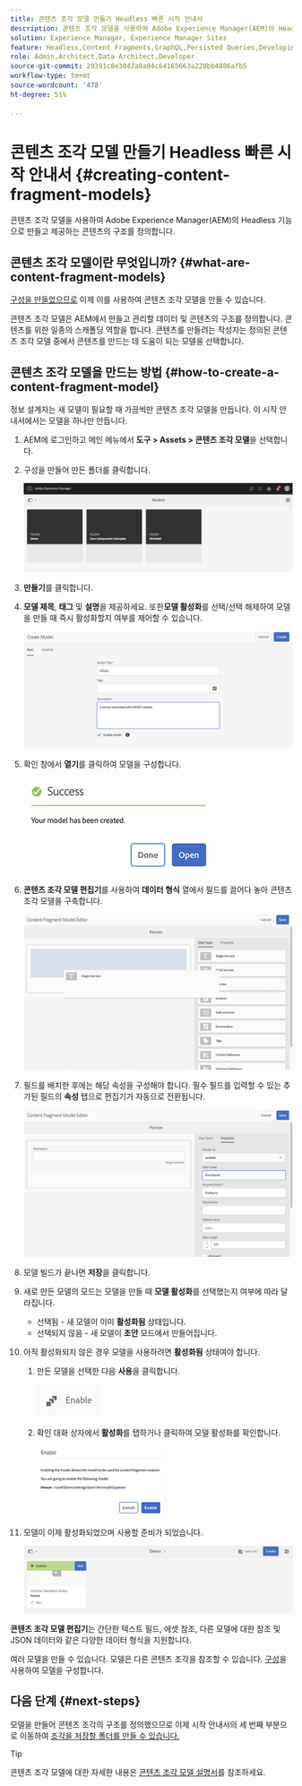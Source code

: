 ```yaml
---
title: 콘텐츠 조각 모델 만들기 Headless 빠른 시작 안내서
description: 콘텐츠 조각 모델을 사용하여 Adobe Experience Manager(AEM)의 Headless 기능으로 만들고 제공하는 콘텐츠의 구조를 정의합니다.
solution: Experience Manager, Experience Manager Sites
feature: Headless,Content Fragments,GraphQL,Persisted Queries,Developing
role: Admin,Architect,Data Architect,Developer
source-git-commit: 29391c8e3042a8a04c64165663a228bb4886afb5
workflow-type: tm+mt
source-wordcount: '478'
ht-degree: 51%

---
```


# 콘텐츠 조각 모델 만들기 Headless 빠른 시작 안내서 {#creating-content-fragment-models}

콘텐츠 조각 모델을 사용하여 Adobe Experience Manager(AEM)의 Headless 기능으로 만들고 제공하는 콘텐츠의 구조를 정의합니다.

## 콘텐츠 조각 모델이란 무엇입니까? {#what-are-content-fragment-models}

[구성을 만들었으므로](create-configuration.md) 이제 이를 사용하여 콘텐츠 조각 모델을 만들 수 있습니다.

콘텐츠 조각 모델은 AEM에서 만들고 관리할 데이터 및 콘텐츠의 구조를 정의합니다. 콘텐츠를 위한 일종의 스캐폴딩 역할을 합니다. 콘텐츠를 만들려는 작성자는 정의된 콘텐츠 조각 모델 중에서 콘텐츠를 만드는 데 도움이 되는 모델을 선택합니다.

## 콘텐츠 조각 모델을 만드는 방법 {#how-to-create-a-content-fragment-model}

정보 설계자는 새 모델이 필요할 때 가끔씩만 콘텐츠 조각 모델을 만듭니다. 이 시작 안내서에서는 모델을 하나만 만듭니다.

1. AEM에 로그인하고 메인 메뉴에서 **도구 > Assets > 콘텐츠 조각 모델**&#x200B;을 선택합니다.
1. 구성을 만들어 만든 폴더를 클릭합니다.

   ![모델 폴더](assets/models-folder.png)
1. **만들기**&#x200B;를 클릭합니다.
1. **모델 제목**, **태그** 및 **설명**&#x200B;을 제공하세요. 또한&#x200B;**모델 활성화**&#x200B;를 선택/선택 해제하여 모델을 만들 때 즉시 활성화할지 여부를 제어할 수 있습니다.

   ![모델 만들기](assets/models-create.png)
1. 확인 창에서 **열기**&#x200B;를 클릭하여 모델을 구성합니다.

   ![확인 창](assets/models-confirmation.png)
1. **콘텐츠 조각 모델 편집기**&#x200B;를 사용하여 **데이터 형식** 열에서 필드를 끌어다 놓아 콘텐츠 조각 모델을 구축합니다.

   ![필드 끌어서 놓기](assets/models-drag-and-drop.png)

1. 필드를 배치한 후에는 해당 속성을 구성해야 합니다. 필수 필드를 입력할 수 있는 추가된 필드의 **속성** 탭으로 편집기가 자동으로 전환됩니다.

   ![속성 구성](assets/models-configure-properties.png)
1. 모델 빌드가 끝나면 **저장**&#x200B;을 클릭합니다.

1. 새로 만든 모델의 모드는 모델을 만들 때 **모델 활성화**&#x200B;를 선택했는지 여부에 따라 달라집니다.
   * 선택됨 - 새 모델이 이미 **활성화됨** 상태입니다.
   * 선택되지 않음 - 새 모델이 **초안** 모드에서 만들어집니다.

1. 아직 활성화되지 않은 경우 모델을 사용하려면 **활성화됨** 상태여야 합니다.
   1. 만든 모델을 선택한 다음 **사용**&#x200B;을 클릭합니다.

      ![모델 활성화](assets/models-enable.png)
   1. 확인 대화 상자에서 **활성화**&#x200B;를 탭하거나 클릭하여 모델 활성화를 확인합니다.

      ![활성화 확인 대화 상자](assets/models-enabling.png)
1. 모델이 이제 활성화되었으며 사용할 준비가 되었습니다.

   ![모델 활성화됨](assets/models-enabled.png)

**콘텐츠 조각 모델 편집기**&#x200B;는 간단한 텍스트 필드, 에셋 참조, 다른 모델에 대한 참조 및 JSON 데이터와 같은 다양한 데이터 형식을 지원합니다.

여러 모델을 만들 수 있습니다. 모델은 다른 콘텐츠 조각을 참조할 수 있습니다. [구성](create-configuration.md)을 사용하여 모델을 구성합니다.

## 다음 단계 {#next-steps}

모델을 만들어 콘텐츠 조각의 구조를 정의했으므로 이제 시작 안내서의 세 번째 부분으로 이동하여 [조각을 저장할 폴더를 만들 수 있습니다.](create-assets-folder.md)

>[!TIP]
>
>콘텐츠 조각 모델에 대한 자세한 내용은 [콘텐츠 조각 모델 설명서](/help/assets/content-fragments/content-fragments-models.md)를 참조하세요.
